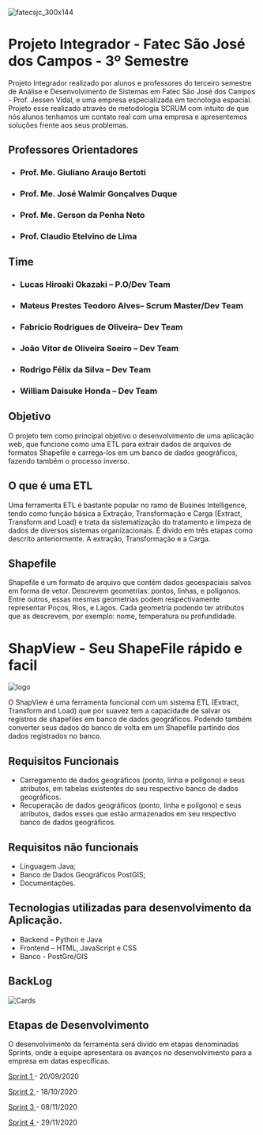 ![fatecsjc_300x144](https://user-images.githubusercontent.com/56441534/92442086-adf9e000-f185-11ea-8794-b6c5def3daf3.png)

# Projeto Integrador - Fatec São José dos Campos - 3º Semestre

Projeto Integrador realizado por alunos e professores do terceiro semestre de Análise e Desenvolvimento de Sistemas em Fatec São José dos Campos - Prof. Jessen Vidal, e uma empresa especializada em tecnologia espacial. Projeto esse realizado através de metodologia SCRUM com intuito de que nós alunos tenhamos um contato real com uma empresa e apresentemos soluções frente aos seus problemas.

## Professores Orientadores
* ### Prof. Me. Giuliano Araujo Bertoti
* ### Prof. Me. José Walmir Gonçalves Duque
* ### Prof. Me. Gerson da Penha Neto
* ### Prof. Claudio Etelvino de Lima

## Time

* ### Lucas Hiroaki Okazaki – P.O/Dev Team
* ### Mateus Prestes Teodoro Alves– Scrum Master/Dev Team
* ### Fabrício Rodrigues de Oliveira– Dev Team
* ### João Vitor de Oliveira Soeiro – Dev Team
* ### Rodrigo Félix da Silva – Dev Team
* ### William Daisuke Honda – Dev Team

## Objetivo

O projeto tem como principal objetivo o desenvolvimento de uma aplicação web, que funcione como uma ETL para extrair dados de arquivos de formatos Shapefile e carrega-los em um banco de dados geográficos, fazendo também o processo inverso.

## O que é uma ETL

Uma ferramenta ETL é bastante popular no ramo de Busines Intelligence, tendo como função básica a Extração, Transformação e Carga (Extract, Transform and Load) e trata da sistematização do tratamento e limpeza de dados de diversos sistemas organizacionais.
É divido em três etapas como descrito anteriormente. A extração, Transformação e a Carga.

## Shapefile

Shapefile é um formato de arquivo que contém dados geoespaciais salvos em forma de vetor. Descrevem geometrias: pontos, linhas, e polígonos. Entre outros, essas mesmas geometrias podem respectivamente representar Poços, Rios, e Lagos. Cada geometria podendo ter atributos que as descrevem, por exemplo: nome, temperatura ou profundidade.

# ShapView - Seu ShapeFile rápido e facil

![logo](https://user-images.githubusercontent.com/56441534/94135974-9768af80-fe3a-11ea-85c4-e640cd767dbb.jpeg)

O ShapView é uma ferramenta funcional com um sistema ETL (Extract, Transform and Load) que por suavez tem a capacidade de salvar os registros de shapefiles em banco de dados geográficos. Podendo também converter seus dados do banco de volta em um Shapefile partindo dos dados registrados no banco.

##  Requisitos Funcionais
* Carregamento de dados geográficos (ponto, linha e polígono) e seus atributos, em tabelas existentes do seu respectivo banco de dados geográficos.
* Recuperação de dados geográficos (ponto, linha e polígono) e seus atributos, dados esses que estão armazenados em seu respectivo banco de dados geográficos.

## Requisitos não funcionais
* Linguagem Java;
* Banco de Dados Geográficos PostGIS;
* Documentações.

## Tecnologias utilizadas para desenvolvimento da Aplicação.
* Backend – Python e Java
* Frontend – HTML, JavaScript e CSS 
* Banco - PostGre/GIS

## BackLog

![Cards](https://user-images.githubusercontent.com/56441534/94143111-bf114500-fe45-11ea-8125-62a85c3c9a08.jpeg)

## Etapas de Desenvolvimento

O desenvolvimento da ferramenta será divido em etapas denominadas Sprints, onde a equipe apresentara os avanços no desenvolvimento para a empresa em datas específicas.

<a href='https://github.com/Mateus-Prestes/Projeto-integrador-3-Semestre/tree/sprint-1'> Sprint 1 </a> - 20/09/2020

<a href='https://github.com/Mateus-Prestes/Projeto-integrador-3-Semestre/tree/sprint-2'> Sprint 2 </a> - 18/10/2020

<a href='https://github.com/Mateus-Prestes/Projeto-integrador-3-Semestre/tree/sprint-3'> Sprint 3 </a> - 08/11/2020

<a href='https://github.com/Mateus-Prestes/Projeto-integrador-3-Semestre/tree/sprint-4'> Sprint 4 </a> - 29/11/2020
